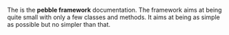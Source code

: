 The is the **pebble framework** documentation. The framework aims at being quite small 
with only a few classes and methods. It aims at being as simple as possible 
but no simpler than that. 
